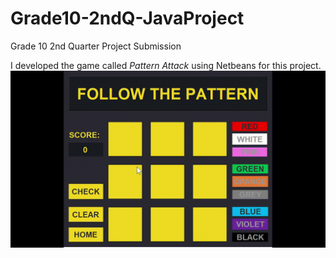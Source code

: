 # Grade10-2ndQ-JavaProject
Grade 10 2nd Quarter Project Submission

I developed the game called _Pattern Attack_ using Netbeans for this project. 
![Sample](Sample.gif?raw=true)
